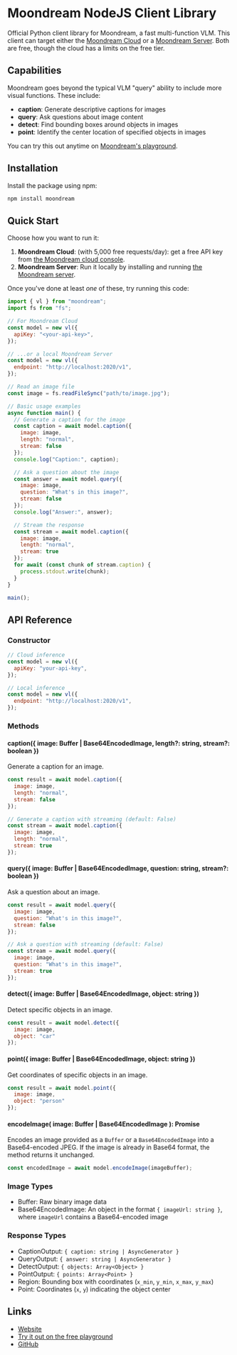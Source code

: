 # Moondream NodeJS Client Library

Official Python client library for Moondream, a fast multi-function VLM. This client can target either the [Moondream Cloud](https://moondream.ai/cloud) or a [Moondream Server](https://moondream.ai/server). Both are free, though the cloud has a limits on the free tier.

## Capabilities
Moondream goes beyond the typical VLM "query" ability to include more visual functions. These include:

- **caption**: Generate descriptive captions for images
- **query**: Ask questions about image content
- **detect**: Find bounding boxes around objects in images
- **point**: Identify the center location of specified objects in images

You can try this out anytime on [Moondream's playground](https://moondream.ai/playground).

## Installation

Install the package using npm:

```bash
npm install moondream
```

## Quick Start

Choose how you want to run it:

1. **Moondream Cloud**: (with 5,000 free requests/day): get a free API key from [the Moondream cloud console](https://moondream.ai/c/cloud/api-keys).
2. **Moondream Server**: Run it locally by installing and running [the Moondream server](https://mooondream.ai/moondream-server).

Once you've done at least *one* of these, try running this code:

```javascript
import { vl } from "moondream";
import fs from "fs";

// For Moondream Cloud
const model = new vl({
  apiKey: "<your-api-key>",
});

// ...or a local Moondream Server
const model = new vl({
  endpoint: "http://localhost:2020/v1",
});

// Read an image file
const image = fs.readFileSync("path/to/image.jpg");

// Basic usage examples
async function main() {
  // Generate a caption for the image
  const caption = await model.caption({
    image: image,
    length: "normal",
    stream: false
  });
  console.log("Caption:", caption);

  // Ask a question about the image
  const answer = await model.query({
    image: image,
    question: "What's in this image?",
    stream: false
  });
  console.log("Answer:", answer);

  // Stream the response
  const stream = await model.caption({
    image: image,
    length: "normal",
    stream: true
  });
  for await (const chunk of stream.caption) {
    process.stdout.write(chunk);
  }
}

main();
```

## API Reference

### Constructor

```javascript
// Cloud inference
const model = new vl({
  apiKey: "your-api-key",
});

// Local inference
const model = new vl({
  endpoint: "http://localhost:2020/v1",
});
```

### Methods

#### caption({ image: Buffer | Base64EncodedImage, length?: string, stream?: boolean })

Generate a caption for an image.

```javascript
const result = await model.caption({
  image: image,
  length: "normal",
  stream: false
});

// Generate a caption with streaming (default: False)
const stream = await model.caption({
  image: image,
  length: "normal",
  stream: true
});
```

#### query({ image: Buffer | Base64EncodedImage, question: string, stream?: boolean })

Ask a question about an image.

```javascript
const result = await model.query({
  image: image,
  question: "What's in this image?",
  stream: false
});

// Ask a question with streaming (default: False)
const stream = await model.query({
  image: image,
  question: "What's in this image?",
  stream: true
});
```

#### detect({ image: Buffer | Base64EncodedImage, object: string })

Detect specific objects in an image.

```javascript
const result = await model.detect({
  image: image,
  object: "car"
});
```

#### point({ image: Buffer | Base64EncodedImage, object: string })

Get coordinates of specific objects in an image.

```javascript
const result = await model.point({
  image: image,
  object: "person"
});
```

#### encodeImage( image: Buffer | Base64EncodedImage ): Promise<Base64EncodedImage>

Encodes an image provided as a `Buffer` or a `Base64EncodedImage` into a Base64-encoded JPEG. If the image is already in Base64 format, the method returns it unchanged.

```javascript
const encodedImage = await model.encodeImage(imageBuffer);
```


### Image Types

- Buffer: Raw binary image data
- Base64EncodedImage: An object in the format `{ imageUrl: string }`, where `imageUrl` contains a Base64-encoded image

### Response Types

- CaptionOutput: `{ caption: string | AsyncGenerator }`
- QueryOutput: `{ answer: string | AsyncGenerator }`
- DetectOutput: `{ objects: Array<Object> }`
- PointOutput: `{ points: Array<Point> }`
- Region: Bounding box with coordinates (`x_min`, `y_min`, `x_max`, `y_max`)
- Point: Coordinates (`x`, `y`) indicating the object center

## Links

- [Website](https://moondream.ai/)
- [Try it out on the free playground](https://moondream.ai/playground)
- [GitHub](https://github.com/vikhyat/moondream)
